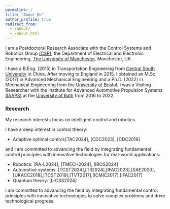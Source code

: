 ```yaml
---
permalink: /
title: "About Me"
author_profile: true
redirect_from: 
  - /about/
  - /about.html
---
```


I am a Postdoctoral Research Associate with the Control Systems and Robotics Group [(CSR)](https://uom-csrgroup.uk/), the Department of Electrical and Electronic Engineering, [The University of Manchester](https://www.manchester.ac.uk), Manchester, UK. 

I have a B.Eng. (2015) in Transportation Engineering from [Central South University](https://www.csu.edu.cn/) in China. After moving to England in 2015, I obtained an M.Sc. (2017) in Advanced Mechanical Engineering and a Ph.D. (2022) in Mechanical Engineering from the [University of Bristol](https://www.bristol.ac.uk/). I was a Visiting Researcher with the Institute for Advanced Automotive Propulsion Systems [(IAAPS)](https://iaaps.co.uk/) at the [University of Bath](https://www.bath.ac.uk/) from 2016 to 2022.

### Research

My research interests focus on intelligent control and robotics. 

I have a deep interest in control theory: 
- Adaptive optimal control:[TAC2024], [CDC2023], [CDC2019]

and I am committed to advancing the field by integrating fundamental control principles with innovative technologies for real-world applications:
- Robotics: [RA-L2024], [TMECH2024], [IROS2024]
- Automotive systems: [TCST2024],[TII2024],[IFAC2023],[SAE2020],[UKACC2018],[TCST2019],[TVT2017],[ICMIC2017],[IFAC2017]
- Quantum theory: [L-CSS2024]

I am committed to advancing the field by integrating fundamental control principles with innovative technologies to solve complex problems and drive technological progress.


